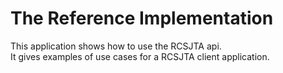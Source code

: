# The Reference Implementation

This application shows how to use the RCSJTA api.<br>
It gives examples of use cases for a RCSJTA client application.
